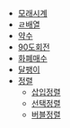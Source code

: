 * [모래시계](https://github.com/jeongyoonlee2015/joy-BackTotheFuture/blob/master/EIP/Hourglass.md)
* [ㄹ배열](https://github.com/jeongyoonlee2015/joy-BackTotheFuture/blob/master/EIP/zigzagArray.md)
* [약수]()
* [90도회전]()
* [화폐매수]()
* [달팽이]()
* [정렬]()
   * [삽입정렬]()
   * [선택정렬]()
   * [버블정렬]()
